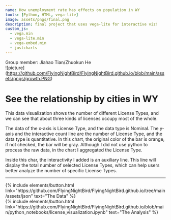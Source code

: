 ```yaml
---
name: How unemployment rate has effects on population in WY
tools: [Python, HTML, vega-lite]
image: assets/pngs/final.png
description: final project that uses vega-lite for interactive viz!
custom_js:
  - vega.min
  - vega-lite.min
  - vega-embed.min
  - justcharts
---
```


Group member: Jiahao Tian/Zhuokun He  
![picture] (https://github.com/FlyingNightBird/FlyingNightBird.github.io/blob/main/assets/pngs/growth.PNG)

# See the relationship by cities in WY
 This data visualization shows the number of different License Types, and we can see that about three kinds of licenses occupy most of the whole.

The data of the x-axis is License Type, and the data type is Nominal. The y-axis and the interactive count line are the number of License Type, and the data type is quantitative. In this chart, the original color of the bar is orange, if not checked, the bar will be gray. Although I did not use python to process the raw data, in the chart I aggregated the License Type.

Inside this char, the interactivity I added is an auxiliary line. This line will display the total number of selected License Types, which can help users better analyze the number of specific License Types.


<vegachart schema-url="{{ site.baseurl }}/assets/json/population_employment.json" style="width: 100%"></vegachart>

---

<!-- these are written in a combo of html and liquid --> 

<div class="left">
{% include elements/button.html link="https://github.com/FlyingNightBird/FlyingNightBird.github.io/tree/main/assets/json" text="The Data" %}
</div>

<div class="right">
{% include elements/button.html link="https://github.com/FlyingNightBird/FlyingNightBird.github.io/blob/main/python_notebooks/license_visualization.ipynb" text="The Analysis" %}
</div>

